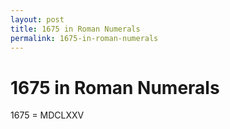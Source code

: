```yaml
---
layout: post
title: 1675 in Roman Numerals
permalink: 1675-in-roman-numerals
---
```


# 1675 in Roman Numerals

1675 = MDCLXXV
